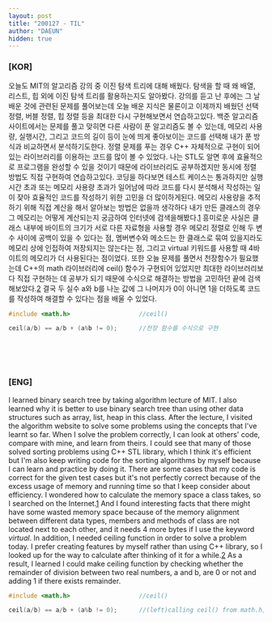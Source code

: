 ```yaml
---
layout: post
title: "200127 - TIL"
author: "DAEUN"
hidden: true
---
```


### [KOR]
오늘도 MIT의 알고리즘 강의 중 이진 탐색 트리에 대해 배웠다. 탐색을 할 때 왜 배열, 리스트, 힙 외에 이진 탐색 트리를 활용하는지도 알아봤다. 강의를 듣고 난 후에는 그 날 배운 것에 관련된 문제를 풀어보는데 오늘 배운 지식은 물론이고 이제까지 배웠던 선택 정렬, 버블 정렬, 힙 정렬 등을 최대한 다시 구현해보면서 연습하고있다. 백준 알고리즘 사이트에서는 문제를 풀고 맞히면 다른 사람이 푼 알고리즘도 볼 수 있는데, 메모리 사용량, 실행시간, 그리고 코드의 길이 등이 눈에 띄게 좋아보이는 코드를 선택해 내가 푼 방식과 비교하면서 분석하기도한다. 정렬 문제를 푸는 경우 C++ 자체적으로 구현이 되어있는 라이브러리를 이용하는 코드를 많이 볼 수 있었다. 나는 STL도 알면 후에 효율적으로 프로그램을 완성할 수 있을 것이기 때문에 라이브러리도 공부하겠지만 동시에 정렬 방법도 직접 구현하여 연습하고있다. 코딩을 하다보면 테스트 케이스는 통과하지만 실행 시간 초과 또는 메모리 사용량 초과가 일어남에 따라 코드를 다시 분석해서 작성하는 일이 잦아 효율적인 코드를 작성하기 위한 고민을 더 많이하게된다. 메모리 사용량을 추적하기 위해 직접 계산을 해서 알아보는 방법은 없을까 생각하다 내가 만든 클래스의 경우 그 메모리는 어떻게 계산되는지 궁금하여 인터넷에 검색을해봤다.[1](http://blog.naver.com/PostView.nhn?blogId=tipsware&logNo=221090063784) 흥미로운 사실은 클래스 내부에 바이트의 크기가 서로 다른 자료형을 사용할 경우 메모리 정렬로 인해 두 변수 사이에 공백이 있을 수 있다는 점, 멤버변수와 메소드는 한 클래스로 묶여 있을지라도 메모리 상에 인접하여 저장되지는 않는다는 점, 그리고 virtual 키워드를 사용할 때 4바이트의 메모리가 더 사용된다는 점이었다. 또한 오늘 문제를 풀면서 천장함수가 필요했는데 C++의 math 라이브러리에 ceil() 함수가 구현되어 있었지만 최대한 라이브러리보다 직접 구현하는 데 공부가 되기 때문에 수식으로 해결하는 방법을 고민하던 끝에 검색해보았다.[2](https://stackoverflow.com/questions/2745074/fast-ceiling-of-an-integer-division-in-c-c) 결국 두 실수 a와 b를 나눈 값에 그 나머지가 0이 아니면 1을 더하도록 코드를 작성하여 해결할 수 있다는 점을 배울 수 있었다.
```c++
#include <math.h>					//ceil()

ceil(a/b) == a/b + (a%b != 0);		//천장 함수를 수식으로 구현
```
<br><br><br>
### [ENG]
I learned binary search tree by taking algorithm lecture of MIT. I also learned why it is better to use binary search tree than using other data structures such as array, list, heap in this class. After the lecture, I visited the algorithm website to solve some problems using the concepts that I've learnt so far. When I solve the problem correctly, I can look at others' code, compare with mine, and learn from theirs. I could see that many of those solved sorting problems using C++ STL library, which I think it's efficient but I'm also keep writing code for the sorting algorithms by myself because I can learn and practice by doing it. There are some cases that my code is correct for the given test cases but it's not perfectly correct because of the excess usage of memory and running time so that I keep consider about efficiency. I wondered how to calculate the memory space a class takes, so I searched on the Internet.[1](http://blog.naver.com/PostView.nhn?blogId=tipsware&logNo=221090063784) And I found interesting facts that there might have some wasted memory space because of the memory alignment between different data types, members and methods of class are not located next to each other, and it needs 4 more bytes if I use the keyword _virtual_. In addition, I needed ceiling function in order to solve a problem today. I prefer creating features by myself rather than using C++ library, so I looked up for the way to calculate after thinking of it for a while.[2](https://stackoverflow.com/questions/2745074/fast-ceiling-of-an-integer-division-in-c-c) As a result, I learned I could make ceiling function by checking whether the remainder of division between two real numbers, a and b, are 0 or not and adding 1 if there exists remainder.
```c++
#include <math.h>					//ceil()

ceil(a/b) == a/b + (a%b != 0);		//(left)calling ceil() from math.h, (right)code without ceil()
```